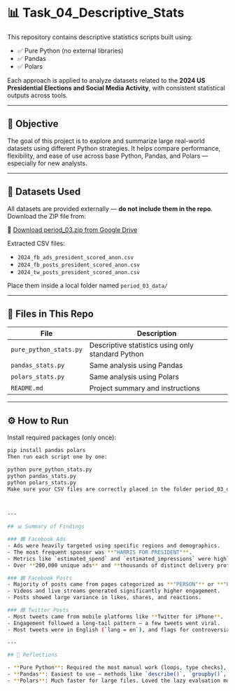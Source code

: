 # 📊 Task_04_Descriptive_Stats

This repository contains descriptive statistics scripts built using:

- ✅ Pure Python (no external libraries)
- ✅ Pandas
- ✅ Polars

Each approach is applied to analyze datasets related to the **2024 US Presidential Elections and Social Media Activity**, with consistent statistical outputs across tools.

---

## 🎯 Objective

The goal of this project is to explore and summarize large real-world datasets using different Python strategies. It helps compare performance, flexibility, and ease of use across base Python, Pandas, and Polars — especially for new analysts.

---

## 📁 Datasets Used

All datasets are provided externally — **do not include them in the repo**. Download the ZIP file from:

🔗 [Download period_03.zip from Google Drive](https://drive.google.com/file/d/1Jq0fPb-tq76Ee_RtM58fT0_M3o-JDBwe/view?usp=sharing)

Extracted CSV files:
- `2024_fb_ads_president_scored_anon.csv`
- `2024_fb_posts_president_scored_anon.csv`
- `2024_tw_posts_president_scored_anon.csv`

Place them inside a local folder named `period_03_data/`

---

## 🧾 Files in This Repo

| File                 | Description                                        |
|----------------------|----------------------------------------------------|
| `pure_python_stats.py` | Descriptive statistics using only standard Python |
| `pandas_stats.py`      | Same analysis using Pandas                        |
| `polars_stats.py`      | Same analysis using Polars                        |
| `README.md`            | Project summary and instructions                  |

---

## ⚙️ How to Run

Install required packages (only once):

```bash
pip install pandas polars
Then run each script one by one:

python pure_python_stats.py
python pandas_stats.py
python polars_stats.py
Make sure your CSV files are correctly placed in the folder period_03_data/.



---

## 📊 Summary of Findings

### 🟦 Facebook Ads
- Ads were heavily targeted using specific regions and demographics.
- The most frequent sponsor was **"HARRIS FOR PRESIDENT"**.
- Metrics like `estimated_spend` and `estimated_impressions` were highly skewed.
- Over **200,000 unique ads** and **thousands of distinct delivery profiles** were observed.

### 🟦 Facebook Posts
- Majority of posts came from pages categorized as **"PERSON"** or **"POLITICAL_CANDIDATE"**.
- Videos and live streams generated significantly higher engagement.
- Posts showed large variance in likes, shares, and reactions.

### 🟦 Twitter Posts
- Most tweets came from mobile platforms like **Twitter for iPhone**.
- Engagement followed a long-tail pattern — a few tweets went viral.
- Most tweets were in English (`lang = en`), and flags for controversial topics (like **"scam"**) were rarely triggered.

---

## 💭 Reflections

- **Pure Python**: Required the most manual work (loops, type checks), but offered full control and learning value.
- **Pandas**: Easiest to use — methods like `describe()`, `groupby()`, and `value_counts()` made analysis quick and readable.
- **Polars**: Much faster for large files. Loved the lazy evaluation model, but syntax required some getting used to.


